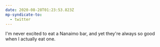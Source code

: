 ```yaml
---
date: 2020-08-28T01:23:53.823Z
mp-syndicate-to:
  - twitter
---
```


I'm never excited to eat a Nanaimo bar, and yet they're always so good when I actually eat one.
